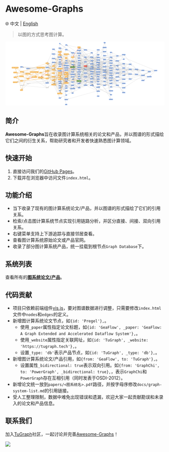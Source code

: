 # Awesome-Graphs

🌐️ 中文 | [English](README.md)

> 以图的方式思考图计算。

![](docs/images/awesome-graphs.png)


## 简介

**Awesome-Graphs**旨在收录图计算系统相关的论文和产品，并以图谱的形式描绘它们之间的衍生关系，帮助研究者和开发者快速熟悉图计算领域。

## 快速开始

1. 直接访问我们的[GitHub Pages](https://tugraph-family.github.io/Awesome-Graphs/)。
2. 下载并在浏览器中访问文件`index.html`。


## 功能介绍

* 当下收录了现有的图计算系统论文/产品，并以图谱的形式描绘了它们的引用关系。
* 检索/点击图计算系统节点实现引用链路分析，并区分直接、间接、双向引用关系。
* 右键菜单支持上下游追踪与直接邻居查看。
* 查看图计算系统原始论文或产品官网。
* 收录了部分图计算系统产品，统一挂载到根节点`Graph Database`下。


## 系统列表

查看所有的[**图系统论文/产品**](docs/graph-system-list.md)。

## 代码贡献

* 项目只依赖前端组件[vis.js](https://visjs.org/)，要对图谱数据进行调整，只需要修改`index.html`文件中`nodes`和`edges`的定义。
* 新增图计算系统论文节点，如`{id: 'Pregel'},`。
  - 使用`_paper`属性指定论文标题，如`{id: 'GeaFlow', _paper: 'GeaFlow: A Graph Extended and Accelerated Dataflow System'},`。
  - 使用`_website`属性指定关联网址，如`{id: 'TuGraph', _website: 'https://tugraph.tech'},`。
  - 设置`_type: 'db'`表示产品节点，如`{id: 'TuGraph', _type: 'db'},`。
* 新增图计算系统论文/产品引用，如`{from: 'GeaFlow', to: 'TuGraph'},`。
  - 设置属性`_bidirectional: true`表示双向引用。如`{from: 'GraphChi', to: 'PowerGraph', _bidirectional: true},`，表示`GraphChi`和`PowerGraph`存在互相引用（同时发表于OSDI-2012）。
* 新增论文统一放到`papers/<图系统名>.pdf`路径，并按字母序修改`docs/graph-system-list.md`的引用链接。
* 受人工整理限制，数据中难免出现错误和遗漏，欢迎大家一起贡献勘误和未录入的论文和产品信息。


## 联系我们

加入[TuGraph](https://github.com/TuGraph-family)社区，一起讨论并完善[Awesome-Graphs](https://github.com/TuGraph-family/Awesome-Graphs)！

![](docs/images/contacts.cn.png)

